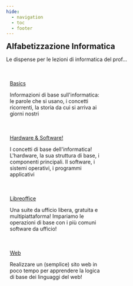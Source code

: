 ```yaml
---
hide:
  - navigation
  - toc
  - footer
---
```

<style>
.w3-row:after,.w3-row:before{content:"";display:table;clear:both}
.w3-half{float:left;width:100%;}
@media (min-width:601px){.w3-half{width:49.99999%}}
</style>

<body>
<!-- style="background: #4051b5; background:linear-gradient(#4051b5 0%, #4051b5 20%, #C4D5F9 100%);"> -->

<!-- xxxxxxxxxxxxxxxxxxxxxxxxxxxxxxxxxxxxxxxxxxxxxxxxxxxxxxxxxxxxxxxxxxxxxxxxxxxxxxx -->
<section class="">

<h1 style="font-weight:bold;margin:0px">Alfabetizzazione Informatica</h1>
<p>Le dispense per le lezioni di informatica del prof...</p>

<br>
<br>

</section>

<!-- xxxxxxxxxxxxxxxxxxxxxxxxxxxxxxxxxxxxxxxxxxxxxxxxxxxxxxxxxxxxxxxxxxxxxxxxxxxxxxx -->
<section class="">

<div class="w3-row">

<div class="w3-half" style="padding:0 10px">
<a href="" class="md-button md-button--primary" style="width:300px">Basics</a>
<p>Informazioni di base sull'informatica: le parole che si usano, i concetti ricorrenti, la storia da cui si arriva ai giorni nostri</p>
<br>
<br>
</div>

<div class="w3-half" style="padding:0 10px">
<a href="hwsw/00_intro/" class="md-button" style="width:300px">Hardware & Software!</a>
<p>I concetti di base dell'informatica! L'hardware, la sua struttura di base, i componenti principali. 
Il software, i sistemi operativi, i programmi applicativi</p>
<br>
<br>
</div>

<div class="w3-half" style="padding:0 10px">
<a href="" class="md-button" style="width:300px">Libreoffice</a>
<p>Una suite da ufficio libera, gratuita e multipiattaforma! Impariamo le operazioni di base con i più comuni software da ufficio!</p>
<br>
<br>
</div>

<div class="w3-half" style="padding:0 10px">
<a href="" class="md-button" style="width:300px">Web</a>
<p>Realizzare un (semplice) sito web in poco tempo per apprendere la logica di base dei linguaggi del web!</p>
<br>
<br>
</div>

</div>

</section>

</body>
